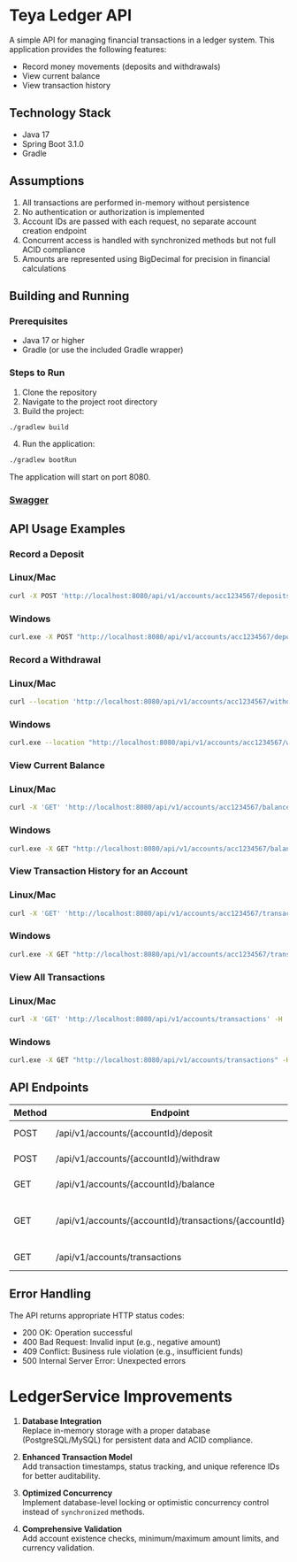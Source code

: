 
# Teya Ledger API

A simple API for managing financial transactions in a ledger system. This application provides the following features:

- Record money movements (deposits and withdrawals)
- View current balance
- View transaction history

## Technology Stack

- Java 17
- Spring Boot 3.1.0
- Gradle

## Assumptions

1. All transactions are performed in-memory without persistence
2. No authentication or authorization is implemented
3. Account IDs are passed with each request, no separate account creation endpoint
4. Concurrent access is handled with synchronized methods but not full ACID compliance
5. Amounts are represented using BigDecimal for precision in financial calculations

## Building and Running

### Prerequisites

- Java 17 or higher
- Gradle (or use the included Gradle wrapper)

### Steps to Run

1. Clone the repository
2. Navigate to the project root directory
3. Build the project:

```bash  
./gradlew build 
```

4. Run the application:

```bash 
./gradlew bootRun
``` 

The application will start on port 8080.

### [Swagger](http://localhost:8080/swagger-ui/index.html#)

## API Usage Examples

### Record a Deposit

### Linux/Mac
```bash  
curl -X POST 'http://localhost:8080/api/v1/accounts/acc1234567/deposits' -H 'accept: */*' -H 'Content-Type: application/json' -d '{"amount": 100.5, "description": "Initial deposit"}'
```
### Windows
```bash  
curl.exe -X POST "http://localhost:8080/api/v1/accounts/acc1234567/deposits" -H "accept: */*" -H "Content-Type: application/json" -d '{\"amount\": 100.5, \"description\": \"Initial deposit\"}'
```

### Record a Withdrawal

### Linux/Mac
```bash 
curl --location 'http://localhost:8080/api/v1/accounts/acc1234567/withdrawals' --header 'accept: application/json' --header 'Content-Type: application/json' --data '{"amount": 2.0, "description": "ATM withdrawal", "
``` 

### Windows
```bash  
curl.exe --location "http://localhost:8080/api/v1/accounts/acc1234567/withdrawals" --header "accept: application/json" --header "Content-Type: application/json" --data '{\"amount\": 2.0, \"description\": \"ATM withdrawal\", \"currency\": \"USD\"}'
```

### View Current Balance

### Linux/Mac
```bash 
curl -X 'GET' 'http://localhost:8080/api/v1/accounts/acc1234567/balance' -H 'accept: */*'
```
### Windows
```bash 
curl.exe -X GET "http://localhost:8080/api/v1/accounts/acc1234567/balance" -H "accept: */*" 
```

### View Transaction History for an Account

### Linux/Mac
```bash 
curl -X 'GET' 'http://localhost:8080/api/v1/accounts/acc1234567/transactions' -H 'accept: */*'
```

### Windows
```bash
curl.exe -X GET "http://localhost:8080/api/v1/accounts/acc1234567/transactions" -H "accept: */*"
```

### View All Transactions

### Linux/Mac
```bash 
curl -X 'GET' 'http://localhost:8080/api/v1/accounts/transactions' -H 'accept: */*'
```

### Windows
```bash
curl.exe -X GET "http://localhost:8080/api/v1/accounts/transactions" -H "accept: */*"
```

## API Endpoints

| Method | Endpoint | Description |  
|--------|----------|-------------|  
| POST | /api/v1/accounts/{accountId}/deposit | Record a deposit |  
| POST | /api/v1/accounts/{accountId}/withdraw | Record a withdrawal |  
| GET | /api/v1/accounts/{accountId}/balance | Get current balance |  
| GET | /api/v1/accounts/{accountId}/transactions/{accountId} | Get transaction history for an account |  
| GET | /api/v1/accounts/transactions | Get all transactions |  

## Error Handling

The API returns appropriate HTTP status codes:

- 200 OK: Operation successful
- 400 Bad Request: Invalid input (e.g., negative amount)
- 409 Conflict: Business rule violation (e.g., insufficient funds)
- 500 Internal Server Error: Unexpected errors


# LedgerService Improvements

1. **Database Integration**  
   Replace in-memory storage with a proper database (PostgreSQL/MySQL) for persistent data and ACID compliance.

2. **Enhanced Transaction Model**  
   Add transaction timestamps, status tracking, and unique reference IDs for better auditability.

3. **Optimized Concurrency**  
   Implement database-level locking or optimistic concurrency control instead of `synchronized` methods.

4. **Comprehensive Validation**  
   Add account existence checks, minimum/maximum amount limits, and currency validation.